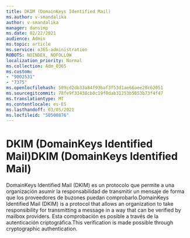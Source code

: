 ```yaml
---
title: DKIM (DomainKeys Identified Mail)
ms.author: v-smandalika
author: v-smandalika
manager: dansimp
ms.date: 02/22/2021
audience: Admin
ms.topic: article
ms.service: o365-administration
ROBOTS: NOINDEX, NOFOLLOW
localization_priority: Normal
ms.collection: Adm_O365
ms.custom:
- "9002531"
- "7375"
ms.openlocfilehash: 509cd2db33a84f93baf3f53d1ae66aee28c62051
ms.sourcegitcommit: 78fe9f33438cb0c19f0dab31253b5853b73f4f47
ms.translationtype: MT
ms.contentlocale: es-ES
ms.lasthandoff: 03/05/2021
ms.locfileid: "50500876"
---
```

# <a name="dkim-domainkeys-identified-mail"></a><span data-ttu-id="e3136-102">DKIM (DomainKeys Identified Mail)</span><span class="sxs-lookup"><span data-stu-id="e3136-102">DKIM (DomainKeys Identified Mail)</span></span>

<span data-ttu-id="e3136-103">DomainKeys Identified Mail (DKIM) es un protocolo que permite a una organización asumir la responsabilidad de transmitir un mensaje de forma que los proveedores de buzones puedan comprobarlo.</span><span class="sxs-lookup"><span data-stu-id="e3136-103">DomainKeys Identified Mail (DKIM) is a protocol that allows an organization to take responsibility for transmitting a message in a way that can be verified by mailbox providers.</span></span> <span data-ttu-id="e3136-104">Esta comprobación es posible a través de la autenticación criptográfica.</span><span class="sxs-lookup"><span data-stu-id="e3136-104">This verification is made possible through cryptographic authentication.</span></span>
